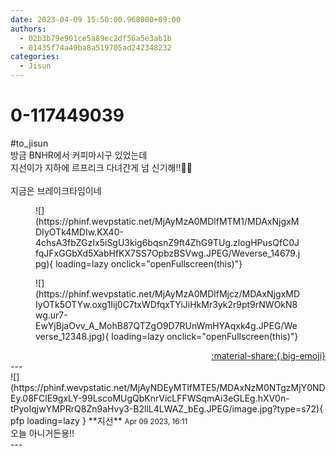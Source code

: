 ```yaml
---
date: 2023-04-09 15:50:00.968000+09:00
authors:
  - 02b3b79e901ce5a89ec2df56a5e3ab1b
  - 01435f74a49ba8a519705ad242348232
categories:
  - Jisun
---
```


# 0-117449039

<div class="post-container" markdown="1">
<div class="content-container md-sidebar__scrollwrap" markdown="1">

\#to_jisun <br>방금 BNHR에서 커피마시구 있었는데 <br>지선이가 지하에 르프리크 다녀간게 넘 신기해!!🥰🥰<br><br>지금은 브레이크타임이네<br>
<figure markdown="1">
![](https://phinf.wevpstatic.net/MjAyMzA0MDlfMTM1/MDAxNjgxMDIyOTk4MDIw.KX40-4chsA3fbZGzIx5iSgU3kig6bqsnZ9ft4ZhG9TUg.zlogHPusQfC0JfqJFxGGbXd5XabHfKX7SS7OpbzBSVwg.JPEG/Weverse_14679.jpg){ loading=lazy onclick="openFullscreen(this)"}
</figure>

<figure markdown="1">
![](https://phinf.wevpstatic.net/MjAyMzA0MDlfMjcz/MDAxNjgxMDIyOTk5OTYw.oxg1Iij0C7txWDfqxTYiJiHkMr3yk2r9pt9rNWOkN8wg.ur7-EwYjBjaOvv_A_MohB87QTZgO9D7RUnWmHYAqxk4g.JPEG/Weverse_12348.jpg){ loading=lazy onclick="openFullscreen(this)"}
</figure>


</div>
</div>

<div style="text-align: right;" markdown="1">
<a href="https://weverse.io/fromis9/fanpost/0-117449039" style="text-align: right;">:material-share:{.big-emoji}</a>
</div>
---

<div class="comments-container md-sidebar__scrollwrap" markdown="1">
<div class="comment" markdown="1">
<div class='id-container' markdown="1">
![](https://phinf.wevpstatic.net/MjAyNDEyMTlfMTE5/MDAxNzM0NTgzMjY0NDEy.08FClE9gxLY-99LscoMUgQbKnrVicLFFWSqmAi3eGLEg.hXV0n-tPyoIqjwYMPRrQ8Zn9aHvy3-B2llL4LWAZ_bEg.JPEG/image.jpg?type=s72){ pfp loading=lazy }
**<span class="artist">지선</span>** <small>Apr 09 2023, 16:11</small><br>
</div>
<div class='comment-body' markdown="1">
오늘 아니거든용!! 
</div>
</div>
</div>
---
